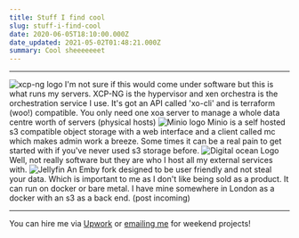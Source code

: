 ```yaml
---
title: Stuff I find cool
slug: stuff-i-find-cool
date: 2020-06-05T18:10:00.000Z
date_updated: 2021-05-02T01:48:21.000Z
summary: Cool sheeeeeeet
---
```


---
![xcp-ng logo](/content/images/2020/06/xoa.png)
I'm not sure if this would come under software but this is what runs my servers. XCP-NG is the hypervisor and xen orchestra is the orchestration service I use. It's got an API called 'xo-cli' and is terraform (woo!) compatible. You only need one xoa server to manage a whole data centre worth of servers (physical hosts)
![Minio logo](/content/images/2020/06/mino-1.jpg)
Minio is a self hosted s3 compatible object storage with a web interface and a client called mc which makes admin work a breeze. Some times it can be a real pain to get started with if you've never used s3 storage before.
![Digital ocean Logo](/content/images/2020/06/do.png)
Well, not really software but they are who I host all my external services with.
![Jellyfin](/content/images/2020/06/51KORkIMXqL.png)
An Emby fork designed to be user friendly and not steal your data. Which is important to me as I don't like being sold as a product. It can run on docker or bare metal. I have mine somewhere in London as a docker with an s3 as a back end. (post incoming)

---

You can hire me via [Upwork](https://www.upwork.com/freelancers/~01c61ee9802b94133e) or [emailing me](mailto:work@breadnet.co.uk) for weekend projects!
